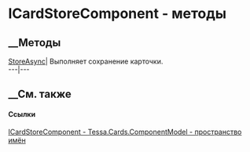 # ICardStoreComponent - методы
##  __Методы
[StoreAsync](M_Tessa_Cards_ComponentModel_ICardStoreComponent_StoreAsync.htm)|
Выполняет сохранение карточки.  
---|---  
##  __См. также
#### Ссылки
[ICardStoreComponent - ](T_Tessa_Cards_ComponentModel_ICardStoreComponent.htm)
[Tessa.Cards.ComponentModel - пространство
имён](N_Tessa_Cards_ComponentModel.htm)
